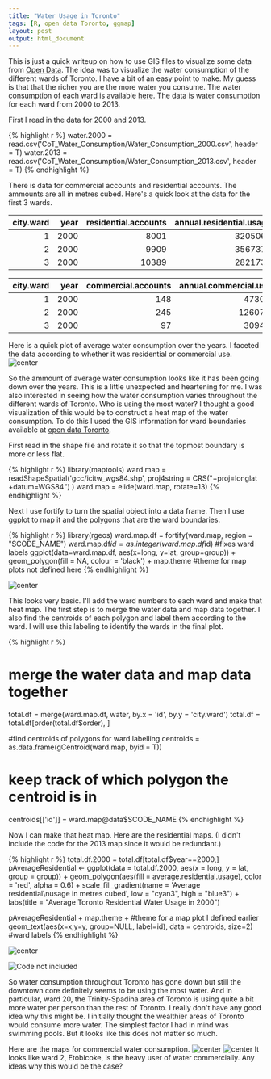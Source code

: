 ```yaml
---
title: "Water Usage in Toronto"
tags: [R, open data Toronto, ggmap]
layout: post
output: html_document
---
```


This is just a quick writeup on how to use GIS files to visualize some data from [Open Data](http://www1.toronto.ca/wps/portal/contentonly?vgnextoid=9e56e03bb8d1e310VgnVCM10000071d60f89RCRD). The idea was to visualize the water consumption of the different wards of Toronto. I have a bit of an easy point to make. My guess is that that the richer you are the more water you consume. The water consumption of each ward is available [here](http://www1.toronto.ca/wps/portal/contentonly?vgnextoid=289bd103cd8b1310VgnVCM1000003dd60f89RCRD&vgnextchannel=8517e03bb8d1e310VgnVCM10000071d60f89RCRD).
The data is water consumption for each ward from 2000 to 2013. 

First I read in the data for 2000 and 2013.

{% highlight r %}
water.2000 = read.csv('CoT_Water_Consumption/Water_Consumption_2000.csv', header = T)
water.2013 = read.csv('CoT_Water_Consumption/Water_Consumption_2013.csv', header = T)
{% endhighlight %}





There is data for commercial accounts and residential accounts. The ammounts are all in metres cubed. Here's a quick look at the data for the first 3 wards.

| city.ward| year| residential.accounts| annual.residential.usage| average.residential.usage|
|---------:|----:|--------------------:|------------------------:|-------------------------:|
|         1| 2000|                 8001|                  3205060|                    400.58|
|         2| 2000|                 9909|                  3567371|                    360.01|
|         3| 2000|                10389|                  2821739|                    271.61|


| city.ward| year| commercial.accounts| annual.commercial.usage| average.commercial.usage|
|---------:|----:|-------------------:|-----------------------:|------------------------:|
|         1| 2000|                 148|                 4730288|                 31961.41|
|         2| 2000|                 245|                12607962|                 51461.07|
|         3| 2000|                  97|                 3094197|                 31898.94|


Here is a quick plot of average water consumption over the years. I faceted the data according to whether it was residential or commercial use.
![center](/../figs/2015-01-07-Water-Usage-in-Toronto/unnamed-chunk-5-1.png) 


So the ammount of average water consumption looks like it has been going down over the years. This is a little unexpected and heartening for me. I was also interested in seeing how the water consumption varies throughout the different wards of Toronto. Who is using the most water? I thought a good visualization of this would be to construct a heat map of the water consumption. To do this I used the GIS information for ward boundaries available at [open data Toronto](http://www1.toronto.ca/wps/portal/contentonly?vgnextoid=b1533f0aacaaa210VgnVCM1000006cd60f89RCRD&vgnextchannel=1a66e03bb8d1e310VgnVCM10000071d60f89RCRD). 

First read in the shape file and rotate it so that the topmost boundary is more or less flat. 

{% highlight r %}
library(maptools)
ward.map = readShapeSpatial('gcc/icitw_wgs84.shp',
                               proj4string = CRS("+proj=longlat +datum=WGS84") )
ward.map = elide(ward.map, rotate=13)
{% endhighlight %}

Next I use fortify to turn the spatial object into a data frame. Then I use ggplot to map it and the polygons that are the ward boundaries.



{% highlight r %}
library(rgeos)
ward.map.df = fortify(ward.map, region = "SCODE_NAME")
ward.map.df$id = as.integer(ward.map.df$id) #fixes ward labels
ggplot(data=ward.map.df, aes(x=long, y=lat, group=group)) + 
  geom_polygon(fill = NA, colour = 'black') + 
  map.theme #theme for map plots not defined here
{% endhighlight %}

![center](/../figs/2015-01-07-Water-Usage-in-Toronto/unnamed-chunk-8-1.png) 


This looks very basic. I'll add the ward numbers to each ward and make that heat map. The first step is to merge the water data and map data together. I also find the centroids of each polygon and label them according to the ward. I will use this labeling to identify the wards in the final plot.

{% highlight r %}
# merge the water data and map data together
total.df = merge(ward.map.df, water, by.x = 'id', by.y = 'city.ward')
total.df = total.df[order(total.df$order), ]

#find centroids of polygons for ward labelling
centroids  = as.data.frame(gCentroid(ward.map, byid = T))
# keep track of which polygon the centroid is in
centroids[['id']] = ward.map@data$SCODE_NAME
{% endhighlight %}


Now I can make that heat map. Here are the residential maps. (I didn't include the code for the 2013 map since it would be redundant.)

{% highlight r %}
total.df.2000 = total.df[total.df$year==2000,]
pAverageResidential <- ggplot(data = total.df.2000, aes(x = long, y = lat, group = group)) + 
  geom_polygon(aes(fill = average.residential.usage), color = 'red', alpha = 0.6) +
  scale_fill_gradient(name = 'Average residential\nusage in metres cubed',
                      low = "cyan3", high = "blue3") +
  labs(title = "Average Toronto Residential Water Usage in 2000")

pAverageResidential + 
  map.theme + #theme for a map plot I defined earlier
  geom_text(aes(x=x,y=y, group=NULL, label=id), data = centroids, size=2) #ward labels
{% endhighlight %}

![center](/../figs/2015-01-07-Water-Usage-in-Toronto/heatMaps-1.png) 

![Code not included](/../figs/2015-01-07-Water-Usage-in-Toronto/unnamed-chunk-10-1.png) 

So water consumption throughout Toronto has gone down but still the downtown core definitely seems to be using the most water. And in particular, ward 20, the Trinity-Spadina area of Toronto is using quite a bit more water per person than the rest of Toronto. I really don't have any good idea why this might be. I initially thought the wealthier areas of Toronto would consume more water. The simplest factor I had in mind was swimming pools. But it looks like this does not matter so much.


Here are the maps for commercial water consumption.
![center](/../figs/2015-01-07-Water-Usage-in-Toronto/unnamed-chunk-11-1.png) ![center](/../figs/2015-01-07-Water-Usage-in-Toronto/unnamed-chunk-11-2.png) 
It looks like ward 2, Etobicoke, is the heavy user of water commercially. Any ideas why this would be the case?
